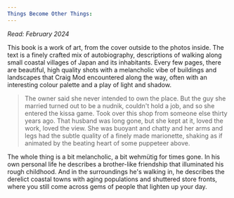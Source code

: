 ```yaml
---
Things Become Other Things:
---
```

_Read: February 2024_

This book is a work of art, from the cover outside to the photos inside. The text is a finely crafted mix of autobiography, descriptions of walking along small coastal villages of Japan and its inhabitants. Every few pages, there are beautiful, high quality shots with a melancholic vibe of buildings and landscapes that Craig Mod encountered along the way, often with an interesting colour palette and a play of light and shadow. 

> The owner said she never intended to own the place. But the guy she married turned out to be a nudnik, couldn't hold a job, and so she entered the kissa game. Took over this shop from someone else thirty years ago. That husband was long gone, but she kept at it, loved the work, loved the view. She was buoyant and chatty and her arms and legs had the subtle quality of a finely made marionette, shaking as if animated by the beating heart of some puppeteer above.


The whole thing is a bit melancholic, a bit wehmütig for times gone. In his own personal life he describes a brother-like friendship that illuminated his rough childhood. And in the surroundings he's walking in, he describes the derelict coastal towns with aging populations and shuttered store fronts, where you still come across gems of people that lighten up your day. 